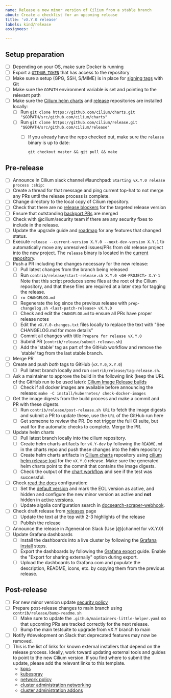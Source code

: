 ```yaml
---
name: Release a new minor version of Cilium from a stable branch
about: Create a checklist for an upcoming release
title: 'vX.Y.0 release'
labels: kind/release
assignees: ''

---
```


## Setup preparation

- [ ] Depending on your OS, make sure Docker is running
- [ ] Export a [`GITHUB_TOKEN`](https://github.com/settings/tokens/new?description=Cilium%20Release%20Script&scopes=write:org,public_repo) that has access to the repository
- [ ] Make sure a setup (GPG, SSH, S/MIME) is in place for [signing tags] with Git
- [ ] Make sure the `GOPATH` environment variable is set and pointing to the relevant path
- [ ] Make sure the [Cilium helm charts][Cilium charts] and [release][Cilium release-notes tool] repositories are installed locally:
  - [ ] Run `git clone https://github.com/cilium/charts.git "$GOPATH/src/github.com/cilium/charts"`
  - [ ] Run `git clone https://github.com/cilium/release.git "$GOPATH/src/github.com/cilium/release"`
    - [ ] If you already have the repo checked out, make sure the `release` binary is up to date:

          git checkout master && git pull && make

## Pre-release

- [ ] Announce in Cilium slack channel #launchpad: `Starting vX.Y.0 release process :ship:`
- [ ] Create a thread for that message and ping current top-hat to not merge any
      PRs until the release process is complete.
- [ ] Change directory to the local copy of Cilium repository.
- [ ] Check that there are no [release blockers] for the targeted release version
- [ ] Ensure that outstanding [backport PRs] are merged
- [ ] Check with @cilium/security team if there are any security fixes to include
      in the release.
- [ ] Update the upgrade guide and [roadmap](https://github.com/cilium/cilium/blob/main/Documentation/community/roadmap.rst) for any features that changed status.
- [ ] Execute `release --current-version X.Y.0 --next-dev-version X.Y.1` to
      automatically move any unresolved issues/PRs from old release project
      into the new project. The `release` binary is located in the
      [current repository][Cilium release-notes tool].
- [ ] Push a PR including the changes necessary for the new release:
  - [ ] Pull latest changes from the branch being released
  - [ ] Run `contrib/release/start-release.sh X.Y.0 <GH-PROJECT> X.Y-1`
        Note that this script produces some files at the root of the Cilium
        repository, and that these files are required at a later step for
        tagging the release.
  - [ ] `rm CHANGELOG.md`
  - [ ] Regenerate the log since the previous release with `prep-changelog.sh <last-patch-release> vX.Y.0`
  - [ ] Check and edit the `CHANGELOG.md` to ensure all PRs have proper release notes
  - [ ] Edit the `vX.Y.0-changes.txt` files locally to replace the text with "See CHANGELOG.md for more details"
  - [ ] Commit all changes with title `Prepare for release vX.Y.0`
  - [ ] Submit PR (`contrib/release/submit-release.sh`)
  - [ ] Add the 'stable' tag as part of the GitHub workflow and remove the
        'stable' tag from the last stable branch.
- [ ] Merge PR
- [ ] Create and push *both* tags to GitHub (`vX.Y.0`, `X.Y.0`)
  - [ ] Pull latest branch locally and run `contrib/release/tag-release.sh`.
- [ ] Ask a maintainer to approve the build in the following link (keep the URL
      of the GitHub run to be used later):
      [Cilium Image Release builds](https://github.com/cilium/cilium/actions?query=workflow:%22Image+Release+Build%22)
  - [ ] Check if all docker images are available before announcing the release:
        `make -C install/kubernetes/ check-docker-images`
- [ ] Get the image digests from the build process and make a commit and PR with
      these digests.
  - [ ] Run `contrib/release/post-release.sh URL` to fetch the image
        digests and submit a PR to update these, use the `URL` of the GitHub
        run here
  - [ ] Get someone to review the PR. Do not trigger the full CI suite, but
        wait for the automatic checks to complete. Merge the PR.
- [ ] Update helm charts
  - [ ] Pull latest branch locally into the cilium repository.
  - [ ] Create helm charts artifacts for `vX.Y-dev` by following the
      `README.md` in the charts repo and push these changes into the
        helm repository
  - [ ] Create helm charts artifacts in [Cilium charts] repository using
        [cilium helm release tool] for the `vX.Y.0` release. Make sure the
        generated helm charts point to the commit that contains the image
        digests.
  - [ ] Check the output of the [chart workflow] and see if the test was
        successful.
- [ ] Check [read the docs] configuration:
    - [ ] Set the [default version] and mark the EOL version as active, and
          hidden and configure the new minor version as active and **not**
          hidden in [active versions].
    - [ ] Update algolia configuration search in [docsearch-scraper-webhook].
- [ ] Check draft release from [releases] page
  - [ ] Update the text at the top with 2-3 highlights of the release
  - [ ] Publish the release
- [ ] Announce the release in #general on Slack (Use [@]channel for vX.Y.0)
- [ ] Update Grafana dashboards
  - [ ] Install the dashboards into a live cluster by following the
        [Grafana install] steps.
  - [ ] Export the dashboards by following the [Grafana export] guide.
        Enable the "Export for sharing externally" option during export.
  - [ ] Upload the dashboards to Grafana.com and populate the description,
        README, icons, etc. by copying them from the previous release.

## Post-release

- [ ] For new minor version update [security policy]
- [ ] Prepare post-release changes to main branch using `contrib/release/bump-readme.sh`
  - [ ] Make sure to update the `.github/maintainers-little-helper.yaml` so that
        upcoming PRs are tracked correctly for the next release.
  - [ ] Bump the main testsuite to upgrade from vX.Y branch to main
- [ ] Notify #development on Slack that deprecated features may now be removed.
- [ ] This is the list of links for known external installers that depend on
      the release process. Ideally, work toward updating external tools and
      guides to point to the new Cilium version. If you find where to submit
      the update, please add the relevant links to this template.
  - [kops]
  - [kubespray]
  - [network policy]
  - [cluster administration networking]
  - [cluster administration addons]


[signing tags]: https://docs.github.com/en/authentication/managing-commit-signature-verification/signing-tags
[release blockers]: https://github.com/cilium/cilium/labels/release-blocker%2FX.Y
[backport PRs]: https://github.com/cilium/cilium/pulls?q=is%3Aopen+is%3Apr+label%3Abackport%2FX.Y
[Cilium release-notes tool]: https://github.com/cilium/release
[Cilium charts]: https://github.com/cilium/charts
[releases]: https://github.com/cilium/cilium/releases
[kops]: https://github.com/kubernetes/kops/
[kubespray]: https://github.com/kubernetes-sigs/kubespray/
[cilium helm release tool]: https://github.com/cilium/charts/blob/master/prepare_artifacts.sh
[cilium-runtime images]: https://quay.io/repository/cilium/cilium-runtime
[read the docs]: https://readthedocs.org/projects/cilium/
[active versions]: https://readthedocs.org/projects/cilium/versions/
[default version]: https://readthedocs.org/dashboard/cilium/advanced/
[docsearch-scraper-webhook]: https://github.com/cilium/docsearch-scraper-webhook
[security policy]: https://github.com/cilium/cilium/security/policy
[network policy]: https://kubernetes.io/docs/tasks/administer-cluster/network-policy-provider/cilium-network-policy/
[cluster administration networking]: https://kubernetes.io/docs/concepts/cluster-administration/networking/
[cluster administration addons]: https://kubernetes.io/docs/concepts/cluster-administration/addons/
[chart workflow]: https://github.com/cilium/charts/actions/workflows/conformance-gke.yaml
[Grafana install]: https://docs.cilium.io/en/stable/gettingstarted/grafana/#install-metrics
[Grafana export]: https://grafana.com/docs/grafana/latest/dashboards/export-import/
